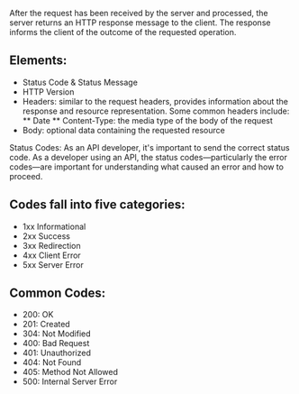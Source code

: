 After the request has been received by the server and processed, the server returns an HTTP response message to the client. The response informs the client of the outcome of the requested operation.

## Elements:
* Status Code & Status Message
* HTTP Version
* Headers: similar to the request headers, provides information about the response and resource representation. Some common headers include:
** Date
** Content-Type: the media type of the body of the request
* Body: optional data containing the requested resource
  
Status Codes:
As an API developer, it's important to send the correct status code. As a developer using an API, the status codes—particularly the error codes—are important for understanding what caused an error and how to proceed.

## Codes fall into five categories:
* 1xx Informational
* 2xx Success
* 3xx Redirection
* 4xx Client Error
* 5xx Server Error
## Common Codes:
* 200: OK
* 201: Created
* 304: Not Modified
* 400: Bad Request
* 401: Unauthorized
* 404: Not Found
* 405: Method Not Allowed
* 500: Internal Server Error
